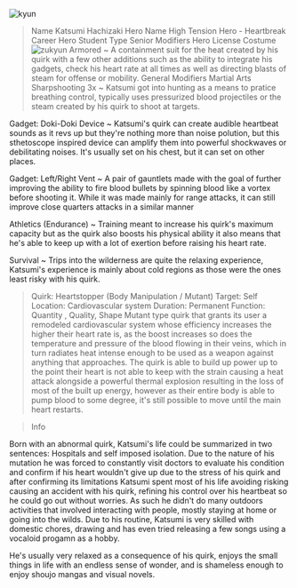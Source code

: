 ![kyun](https://static.zerochan.net/Kokonose.%22Konoha%22.Haruka.full.1984109.jpg)
>Name
Katsumi Hachizaki
>Hero Name
High Tension Hero - Heartbreak
>Career
Hero Student 
>Type
Senior 
>Modifiers
Hero License 
>Costume
![zukyun](https://cdna.artstation.com/p/assets/images/images/011/675/932/large/las-91214-rea.jpg?1530803745)
Armored 
~ A containment suit for the heat created by his quirk with a few other additions such as the ability to integrate his gadgets, check his heart rate at all times as well as directing blasts of steam for offense or mobility. 
>General Modifiers
Martial Arts
Sharpshooting 3x
~ Katsumi got into hunting as a means to pratice breathing control, typically uses pressurized blood projectiles or the steam created by his quirk to shoot at targets. 

Gadget: Doki-Doki Device 
~ Katsumi's quirk can create audible heartbeat sounds as it revs up but they're nothing more than noise polution, but this sthetoscope inspired device can amplify them into powerful shockwaves or debilitating noises. It's usually set on his chest, but it can set on other places. 

Gadget: Left/Right Vent
~ A pair of gauntlets made with the goal of further improving the ability to fire blood bullets by spinning blood like a vortex before shooting it. While it was made mainly for range attacks, it can still improve close quarters attacks in a similar manner

Athletics (Endurance) 
~ Training meant to increase his quirk's maximum capacity but as the quirk also boosts his physical ability it also means that he's able to keep up with a lot of exertion before raising his heart rate. 

Survival 
~ Trips into the wilderness are quite the relaxing experience,  Katsumi's experience is mainly about cold regions as those were the ones least risky with his quirk. 
>Quirk: Heartstopper (Body Manipulation / Mutant)
>Target: Self 
>Location: Cardiovascular system 
>Duration: Permanent
>Function: Quantity , Quality,  Shape 
Mutant type quirk that grants its user a remodeled cardiovascular system whose efficiency increases the higher their heart rate is, as  the boost increases so does the temperature and pressure of the blood flowing in their veins, which in turn radiates heat intense enough to be used as a weapon against anything that approaches.  The quirk is able to build up power up to the point their heart is not able to keep with the strain causing a heat attack alongside a powerful thermal explosion resulting in the loss of most of the built up energy, however as their entire body is able to pump blood to some degree, it's still possible to move until the main heart restarts.

>Info

Born with an abnormal quirk, Katsumi's life could be summarized in two sentences: Hospitals and self imposed isolation. Due to the nature of his mutation he was forced to constantly visit doctors to evaluate his condition and confirm if his heart wouldn't give up due to the stress of his quirk and after confirming its limitations Katsumi spent most of his life avoiding risking causing an accident with his quirk, refining his control over his heartbeat so he could go out without worries. As such he didn't do many outdoors activities that involved interacting with people, mostly staying at home or going into the wilds. Due to his routine, Katsumi is very skilled with domestic chores, drawing and has even tried releasing a few songs using a vocaloid progamn as a hobby.

He's usually very relaxed as a consequence of his quirk, enjoys the small things in life with an endless sense of wonder, and is shameless enough to enjoy shoujo mangas and visual novels.